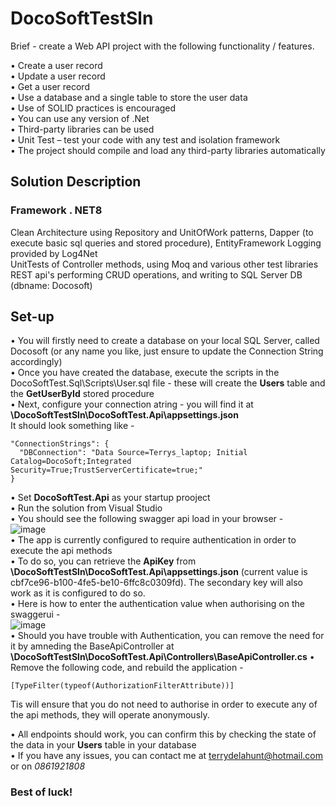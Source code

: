 # DocoSoftTestSln

Brief - create a Web API project with the following functionality / features.

• Create a user record  
• Update a user record  
• Get a user record  
• Use a database and a single table to store the user data  
• Use of SOLID practices is encouraged  
• You can use any version of .Net  
• Third-party libraries can be used  
• Unit Test – test your code with any test and isolation framework  
• The project should compile and load any third-party libraries
automatically  

## Solution Description 
### Framework . NET8

Clean Architecture using Repository and UnitOfWork patterns, Dapper (to execute basic sql queries and stored procedure), EntityFramework
Logging provided by Log4Net  
UnitTests of Controller methods, using Moq and various other test libraries  
REST api's performing CRUD operations, and writing to SQL Server DB (dbname: Docosoft)  

## Set-up  
• You will firstly need to create a database on your local SQL Server, called Docosoft (or any name you like, just ensure to update the Connection String accordingly)  
• Once you have created the database, execute the scripts in the DocoSoftTest.Sql\Scripts\User.sql file - these will create the **Users** table and the **GetUserById** stored procedure  
• Next, configure your connection atring - you will find it at **\DocoSoftTestSln\DocoSoftTest.Api\appsettings.json**  
It should look something like -  
```
"ConnectionStrings": {
  "DBConnection": "Data Source=Terrys_laptop; Initial Catalog=DocoSoft;Integrated Security=True;TrustServerCertificate=true;"
}  
```

• Set **DocoSoftTest.Api** as your startup prooject  
• Run the solution from Visual Studio  
• You should see the following swagger api load in your browser -  
![image](https://github.com/user-attachments/assets/7159d6e1-d6c2-45a0-8f39-26784a11b975)  
• The app is currently configured to require authentication in order to execute the api methods  
• To do so, you can retrieve the **ApiKey** from **\DocoSoftTestSln\DocoSoftTest.Api\appsettings.json** (current value is cbf7ce96-b100-4fe5-be10-6ffc8c0309fd). The secondary key will also work as it is configured to do so.  
• Here is how to enter the authentication value when authorising on the swaggerui -  
![image](https://github.com/user-attachments/assets/8335ee83-6069-4d87-ba1b-ef82ea2ca91b)  
• Should you have trouble with Authentication, you can remove the need for it by amneding the BaseApiController at **\DocoSoftTestSln\DocoSoftTest.Api\Controllers\BaseApiController.cs**
• Remove the following code, and rebuild the application -  
```  
[TypeFilter(typeof(AuthorizationFilterAttribute))]  
```  
Tis will ensure that you do not need to authorise in order to execute any of the api methods, they will operate anonymously.

• All endpoints should work, you can confirm this by checking the state of the data in your **Users** table in your database  
• If you have any issues, you can contact me at <ins>terrydelahunt@hotmail.com </ins> or on  _0861921808_  

### Best of luck!
   
 


